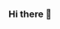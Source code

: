 ### Hi there 👋

<!--
**ReynaldoLevy/ReynaldoLevy** is a ✨ _special_ ✨ repository because its `README.md` (this file) appears on your GitHub profile.

About Me 

- 🔭 I’m currently working on ... Cybersecruity/Netwoking Pathway
- 🌱 I’m currently learning ... How to set up a website
- 🤔 I’m looking for help with ... Learning the proper code
- 💬 Ask me about ... Video Games
- 📫 How to reach me: ... reylevy428@gmail.com
- 😄 Pronouns: ... he/him
- ⚡ Fun fact: ... I like basketball
-->
